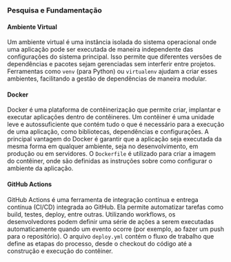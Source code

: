 ### Pesquisa e Fundamentação

#### Ambiente Virtual
Um ambiente virtual é uma instância isolada do sistema operacional onde uma aplicação pode ser executada de maneira independente das configurações do sistema principal. Isso permite que diferentes versões de dependências e pacotes sejam gerenciadas sem interferir entre projetos. Ferramentas como `venv` (para Python) ou `virtualenv` ajudam a criar esses ambientes, facilitando a gestão de dependências de maneira modular.

#### Docker
Docker é uma plataforma de contêinerização que permite criar, implantar e executar aplicações dentro de contêineres. Um contêiner é uma unidade leve e autossuficiente que contém tudo o que é necessário para a execução de uma aplicação, como bibliotecas, dependências e configurações. A principal vantagem do Docker é garantir que a aplicação seja executada da mesma forma em qualquer ambiente, seja no desenvolvimento, em produção ou em servidores. O `Dockerfile` é utilizado para criar a imagem do contêiner, onde são definidas as instruções sobre como configurar o ambiente da aplicação.

#### GitHub Actions
GitHub Actions é uma ferramenta de integração contínua e entrega contínua (CI/CD) integrada ao GitHub. Ela permite automatizar tarefas como build, testes, deploy, entre outras. Utilizando workflows, os desenvolvedores podem definir uma série de ações a serem executadas automaticamente quando um evento ocorre (por exemplo, ao fazer um push para o repositório). O arquivo `deploy.yml` contém o fluxo de trabalho que define as etapas do processo, desde o checkout do código até a construção e execução do contêiner.
